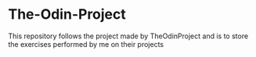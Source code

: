 # The-Odin-Project

This repository follows the project made by TheOdinProject and is to store the exercises performed by me on their projects
